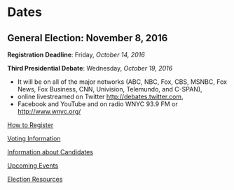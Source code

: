 # Dates
## General Election: November 8, 2016

**Registration Deadline**: Friday, _October 14, 2016_

**Third Presidential Debate**: Wednesday, _October 19, 2016_   
* It will be on all of the major networks (ABC, NBC, Fox, CBS, MSNBC, Fox News, Fox Business, CNN, Univision, Telemundo, and C-SPAN), 
* online livestreamed on Twitter http://debates.twitter.com, 
* Facebook and YouTube and on radio WNYC 93.9 FM or http://www.wnyc.org/

[How to Register](register.html)

[Voting Information](electionday.html)

[Information about Candidates](candidates.html)

[Upcoming Events](events.html)

[Election Resources](resources.html)